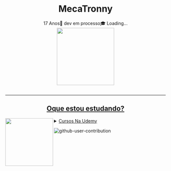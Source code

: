 <h1 align="center">MecaTronny</h1>
<div align="center"> 
17 Anos🎉
dev em processo🎓
Loading...
</div>

<div align="center">
  <a href="https://github.com/MecaTronny">
  <img height="180em" src="https://github-readme-stats.vercel.app/api?username=MecaTronny&show_icons=true&theme=dracula&include_all_commits=true&count_private=true&locale=pt-br"/>
  </div>
    <br>
    <hr>
<div align="center">

<h2>Oque estou estudando?</h2>
</div>
<img align="left" width="150" height="150" src="https://github.com/user-attachments/assets/3748ed32-e8f4-4f5b-b101-a2a1c12fc8f5">
<details>
<summary>Cursos Na <a href="https://www.Udemy.com">Udemy</a> </summary>

[Desenvolvimento WEB](https://www.udemy.com/course/web-completo/)<br>
[Linguagem Java](https://www.udemy.com/course/java-curso-completo/)<br>
[Banco De Dados e SQL](https://www.udemy.com/course/bancos-de-dados-relacionais-basico-avancado/)<br>
</details>

<div>

![github-user-contribution](https://github.com/user-attachments/assets/1ed269b8-83ef-43a5-b226-0811e33fa0bf)
</div>
